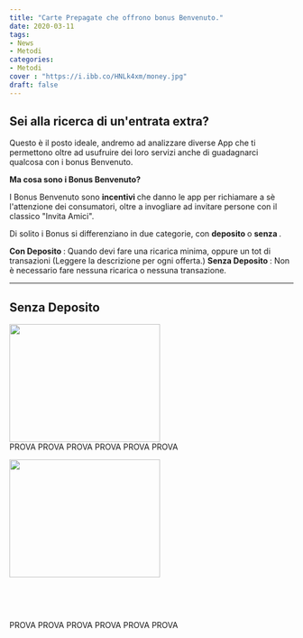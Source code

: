 ```yaml
---
title: "Carte Prepagate che offrono bonus Benvenuto."
date: 2020-03-11
tags:
- News
- Metodi
categories:
- Metodi
cover : "https://i.ibb.co/HNLk4xm/money.jpg"
draft: false
---
```


<h2> <strong> Sei alla ricerca di un'entrata extra? </strong> </h2>


Questo è il posto ideale, andremo ad analizzare diverse App che ti permettono oltre ad usufruire dei loro servizi anche di guadagnarci qualcosa con i bonus Benvenuto.


<strong> Ma cosa sono i Bonus Benvenuto? </strong>

I Bonus Benvenuto sono <strong> incentivi </strong> che danno le app per richiamare a sè l'attenzione dei consumatori, oltre a invogliare ad invitare persone con il classico "Invita Amici".


Di solito i Bonus si differenziano in due categorie, con <strong> deposito </strong> o <strong> senza </strong>.

<strong> Con Deposito </strong>: Quando devi fare una ricarica minima, oppure un tot di transazioni (Leggere la descrizione per ogni offerta.)
<strong> Senza Deposito </strong>: Non è necessario fare nessuna ricarica o nessuna transazione.


-----------------------------------------------------------------------------------------------------------------------------------------------------------------------------------------------------------------

<h2> <strong> Senza Deposito </strong> </h2> 

<img class="wp-image-730 alignleft" src="https://i.ibb.co/xJFqDR8/Yap.jpg" alt="" width="267" height="209"/>PROVA PROVA PROVA PROVA PROVA PROVA

<img class="wp-image-730 alignleft" src="https://i.ibb.co/xJFqDR8/Yap.jpg" alt="" width="267" height="209" />

&nbsp;

&nbsp;

PROVA PROVA PROVA PROVA PROVA PROVA






 
